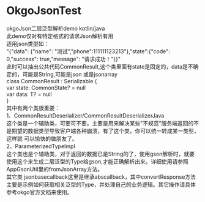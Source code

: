 # OkgoJsonTest
okgoJson二层泛型解析demo kotlin/java<br/>
此demo仅对有特定格式的请求Json解析有用<br/>
适用json类型如：<br/>
"{"data": {"name": "测试","phone":111111123213"},"state":{"code": 0,"success": true,"message": "请求成功！"}}"<br/>
此时可以抽出公共代码CommonResult,这个类里面有state是固定的，data是不确定的，可能是String,可能是json 或是jsonarray<br/>
class CommonResult<T> : Serializable {<br/>
    var state: CommonState? = null<br/>
    var data: T? = null<br/>
}<br/>
其中有两个类很重要：<br/>
1、CommonResultDeserializer/CommonResultDeserializerJava<br/>
	这个类是一个辅助类，可要可不要。主要是用来解决某些"不规范"服务端返回的不是期望的数据类型导致客户端各种崩溃，有了这个类，你可以统一转成某一类型，这样就	可以愉快的做朋友了。<br/>
2、ParameterizedTypeImpl<br/>这个类也是个辅助类，对于返回的数据已是String的了，使用gson解析时，就要使用这个来生成二层泛型的Type给gson,才能正确解析出来。详细使用请参照AppGsonUtil里的fromJsonArray方法。<br/>
其它类 jsonbasecallback这里是继承abscallback，其中convertResponse方法主要是示例如何获取相关泛型的Type，并处理自己的业务逻辑。其它操作请具体参考okgo官方文档来使用。
